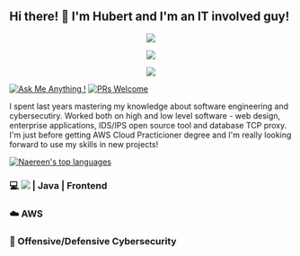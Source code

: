 ## Hi there! 👋 I'm Hubert and I'm an IT involved guy!

<p align="center">
  <a href="https://skillicons.dev">
    <img src="https://skillicons.dev/icons?i=golang,java,aws,python" />
  </a>
</p>

<p align="center">
  <a href="https://skillicons.dev">
    <img src="https://skillicons.dev/icons?i=nextjs,nodejs,angular,tailwind" />
  </a>
</p>

<p align="center">
  <a href="https://skillicons.dev">
    <img src="https://skillicons.dev/icons?i=docker,kubernetes,jenkins,bash,git" />
  </a>
</p>

[![Ask Me Anything !](https://img.shields.io/badge/Ask%20me-anything-1abc9c.svg)](https://GitHub.com/Naereen/ama)
[![PRs Welcome](https://img.shields.io/badge/PRs-welcome-brightgreen.svg?style=flat-square)](http://makeapullrequest.com)

I spent last years mastering my knowledge about software engineering and cybersecutiry. Worked both on high and low level software - web design, enterprise applications, IDS/IPS open source tool and database TCP proxy. I'm just before getting AWS Cloud Practicioner degree and I'm really looking forward to use my skills in new projects!

<!--
**maslo-sh/maslo-sh** is a ✨ _special_ ✨ repository because its `README.md` (this file) appears on your GitHub profile.

Here are some ideas to get you started:

- 🔭 I’m currently working on ...
- 🌱 I’m currently learning ...
- 👯 I’m looking to collaborate on ...
- 🤔 I’m looking for help with ...
- 💬 Ask me about ...
- 📫 How to reach me: ...
- 😄 Pronouns: ...
- ⚡ Fun fact: ...
-->

[![Naereen's top languages](https://github-readme-stats.vercel.app/api/top-langs/?username=maslo-sh&theme=blue-green)](https://github.com/anuraghazra/github-readme-stats)

### 💻 ![](https://www.svgrepo.com/show/373632/go.svg) | Java | Frontend
### ☁️ AWS
### 🔐 Offensive/Defensive Cybersecurity
